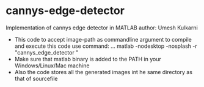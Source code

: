 # cannys-edge-detector
Implementation of cannys edge detector in MATLAB
 author: Umesh Kulkarni

 * This code to accept image-path as commandline argument to compile and execute this code use command:
 ... matlab -nodesktop -nosplash -r "cannys_edge_detector <insert path to the image file>"
 * Make sure that matlab binary is added to the PATH in your Windows/Linux/Mac machine 
 * Also the code stores all the generated images int he same directory as that of sourcefile

